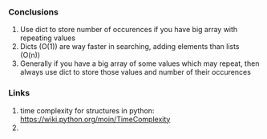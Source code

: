### Conclusions 
1. Use dict to store number of occurences if you have big array with repeating values
2. Dicts (O(1)) are way faster in searching, adding elements than lists (O(n))
3. Generally if you have a big array of some values which may repeat, then always use
dict to store those values and number of their occurences
### Links
1. time complexity for structures in python: https://wiki.python.org/moin/TimeComplexity
2. 

